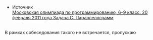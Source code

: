 - Источник  
[Московская олимпиада по программированию, 6–9 класс. 20 февраля 2011 года Задача C. Параллелограмм](https://olympiads.ru/moscow/2010/mos/archive.shtml)

\
В рамках собеседования такого не встречается, пропускаю
